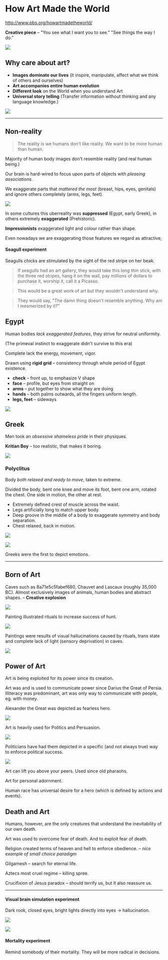 # How Art Made the World
<http://www.pbs.org/howartmadetheworld/>

**Creative piece** – "You see what I want you to see." "See things the way I do.”

![](assets/41d0e299ca1abeb2.jpg)  

## Why care about art?

* **Images dominate our lives** (it inspire, manipulate, affect what we think of others and ourselves)
* **Art accompanies entire human evolution**
* **Different look** on the World when you understand Art
* **Universal story telling** (Transfer information without thinking and any language knowledge.)

![](assets/350c5f3016fe83f6.jpg)  

---

## Non-reality

> The reality is we humans don't like reality. We want to be more human than human.

Majority of human body images don't resemble reality (and real human being.)

Our brain is hard-wired to focus upon parts of objects with *pleasing associations*.

We exaggerate parts that *mattered the most* (breast, hips, eyes, genitals) and ignore others completely (arms, legs, feet).

![](assets/a5717a649d346ed0.jpg)

In some cultures this uberreality was **suppressed** (Egypt, early Greek), in others extremely **exaggerated** (Prehistoric).

**Impressionists** exaggerated light and colour rather than shape.

Even nowadays we are exaggerating those features we regard as attractive,

#### Seagull experiment

Seagulls chicks are stimulated by the sight of the red stripe on her beak.

> If seagulls had an art gallery, they would take this long thin stick, with the three red stripes, hang it on the wall, pay millions of dollars to purchase it, worship it, call it a Picasso.

> This would be a great work of art but they wouldn't understand why.

> They would say, "The damn thing doesn't resemble anything. Why am I mesmerized by it?"

## Egypt

Human bodies *lack exaggerated features*, they strive for neutral uniformity.

(The primeval instinct to exaggerate didn't survive to this era)

Complete lack the energy, movement, vigor.

Drawn using **rigid grid** – consistency through whole period of Egypt existence.

* **check** – front up, to emphasize V shape
* **face** – profile, but eyes from straight on
* **arms** – put together to show what they are doing
* **hands** – both palms outwards, all the fingers uniform length.
* **legs, feet** – sideways

![](assets/3d53ef94b52ea8c8.jpg)  

## Greek

Men took an *obsessive shameless pride* in their physiques.

**Kritian Boy** – too realistic, that makes it boring.

![](assets/2e0c405d9948c4ee.jpg)  

### Polyclitus

Body *both relaxed and ready to move*, taken to extreme.

Divided the body, bent one knee and move its foot, bent one arm, rotated the chest. One side in motion, the other at rest.

* Extremely defined crest of muscle across the waist.
* Legs artificially long to match upper body.
* Deep groove in the middle of a body to exaggerate symmetry and body separation.
* Chest relaxed, back in motion.

![](assets/11ee4b84f396825a.jpg)  

![](assets/339a8702d867d581.jpg)  

Greeks were the first to depict emotions.

---

## Born of Art

Caves such as 8a71e5c5fabef680, Chauvet and Lascaux (roughly 35,000 BC). Almost exclusively images of animals, human bodies and abstract shapes. – **Creative explosion**

![](assets/8a71e5c5fabef680.jpg)  

Painting illustrated rituals to increase success of hunt.

![](assets/e342b7aa48cf5a92.jpg)

Paintings were results of visual hallucinations caused by rituals, trans state and complete lack of light (sensory deprivation) in caves.

![](assets/d0ec22e02f615cef.jpg)

## Power of Art

Art is being exploited for its power since its creation.

Art was and is used to communicate power since Darius the Great of Persia. Illiteracy was predominant, art was only way to communicate with people, eg. with money.

Alexander the Great was depicted as fearless hero.

![](assets/ba0c538d88854b36.jpg)

Art is heavily used for Politics and Persuasion.

![](assets/d208ffea8e2f849e.jpg)

Politicians have had them depicted in a specific (and not always true) way to enforce political success.

![](assets/4ea6bd1ef7e22dcf.jpg)

Art can lift you above your peers. Used since old pharaohs.

Art for personal adornment.

Human race has universal desire for a hero (which is defined by actions and events).

## Death and Art

Humans, however, are the only creatures that understand the inevitability of our own death.

Art was used to overcome fear of death. And to exploit fear of death.

Religion created terms of heaven and hell to enforce obedience. *– nice example of small choice paradigm*

Gilgamesh – search for eternal life.

Aztecs most cruel regime – killing spree.

Crucifixion of Jesus paradox – should terrify us, but it also reassure us.

---

#### Visual brain simulation experiment

Dark rook, closed eyes, bright lights directly into eyes -> hallucination.

![](assets/b8bae6926dcaf221.jpg)  

![](assets/ec7687e0e31c872f.jpg)  

#### Mortality experiment

Remind somebody of their mortality. They will be more radical in decisions.   

